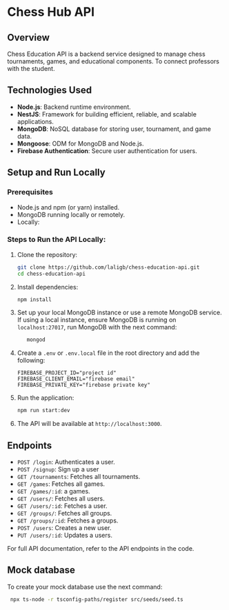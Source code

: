 # Chess Hub API

## Overview

Chess Education API is a backend service designed to manage chess tournaments, games, and educational components. To connect professors with the student.

## Technologies Used

- **Node.js**: Backend runtime environment.
- **NestJS**: Framework for building efficient, reliable, and scalable applications.
- **MongoDB**: NoSQL database for storing user, tournament, and game data.
- **Mongoose**: ODM for MongoDB and Node.js.
- **Firebase Authentication**: Secure user authentication for users.

## Setup and Run Locally

### Prerequisites

- Node.js and npm (or yarn) installed.
- MongoDB running locally or remotely.
- Locally:

### Steps to Run the API Locally:

1. Clone the repository:

   ```bash
   git clone https://github.com/laligb/chess-education-api.git
   cd chess-education-api

   ```

2. Install dependencies:

   ```bash
   npm install
   ```

3. Set up your local MongoDB instance or use a remote MongoDB service. If using a local instance, ensure MongoDB is running on `localhost:27017`, run MongoDB with the next command:

   ```bash
      mongod
   ```

4. Create a `.env` or `.env.local` file in the root directory and add the following:

   ```env
   FIREBASE_PROJECT_ID="project id"
   FIREBASE_CLIENT_EMAIL="firebase email"
   FIREBASE_PRIVATE_KEY="firebase private key"
   ```

5. Run the application:

   ```bash
   npm run start:dev
   ```

6. The API will be available at `http://localhost:3000`.

## Endpoints

- `POST /login`: Authenticates a user.
- `POST /signup`: Sign up a user
- `GET /tournaments`: Fetches all tournaments.
- `GET /games`: Fetches all games.
- `GET /games/:id`: a games.
- `GET /users/`: Fetches all users.
- `GET /users/:id`: Fetches a user.
- `GET /groups/`: Fetches all groups.
- `GET /groups/:id`: Fetches a groups.
- `POST /users`: Creates a new user.
- `PUT /users/:id`: Updates a users.

For full API documentation, refer to the API endpoints in the code.

## Mock database

To create your mock database use the next command:

```bash
 npx ts-node -r tsconfig-paths/register src/seeds/seed.ts
```
